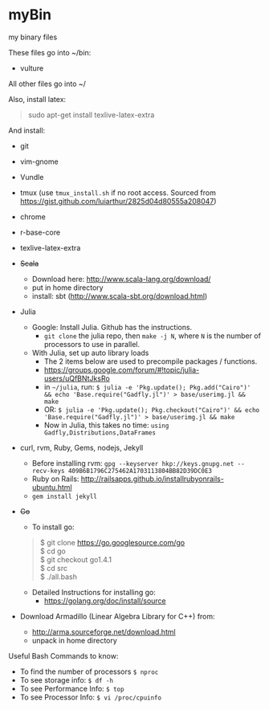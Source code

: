 # myBin
my binary files

These files go into ~/bin:
- vulture

All other files go into ~/

Also, install latex:
> sudo apt-get install texlive-latex-extra

And install:
- git
- vim-gnome
- Vundle
- tmux (use `tmux_install.sh` if no root access. Sourced from https://gist.github.com/luiarthur/2825d04d80555a208047)
- chrome
- r-base-core
- texlive-latex-extra
- ~~Scala~~
    - Download here: http://www.scala-lang.org/download/
    - put in home directory 
    - install: sbt (http://www.scala-sbt.org/download.html)
- Julia
    - Google: Install Julia. Github has the instructions. 
        - `git clone` the julia repo, then `make -j N`, where `N` is the number of processors to use in parallel.
    - With Julia, set up auto library loads
      - The 2 items below are used to precompile packages / functions.
      - https://groups.google.com/forum/#!topic/julia-users/uQfBNtJksRo
      - in `~/julia`, run: `$ julia -e 'Pkg.update(); Pkg.add("Cairo")' && echo 'Base.require("Gadfly.jl")' > base/userimg.jl && make`
      - OR: `$ julia -e 'Pkg.update(); Pkg.checkout("Cairo")' && echo 'Base.require("Gadfly.jl")' > base/userimg.jl && make`
      - Now in Julia, this takes no time: `using Gadfly,Distributions,DataFrames`
- curl, rvm, Ruby, Gems, nodejs, Jekyll
    - Before installing rvm: `gpg --keyserver hkp://keys.gnupg.net --recv-keys 409B6B1796C275462A1703113804BB82D39DC0E3`
    - Ruby on Rails: http://railsapps.github.io/installrubyonrails-ubuntu.html
    - `gem install jekyll`
- ~~Go~~
    - To install go:
    
    > $ git clone https://go.googlesource.com/go  
    > $ cd go  
    > $ git checkout go1.4.1  
    > $ cd src  
    > $ ./all.bash  

    - Detailed Instructions for installing go:
        - https://golang.org/doc/install/source 
- Download Armadillo (Linear Algebra Library for C++) from:
    - http://arma.sourceforge.net/download.html
    - unpack in home directory


Useful Bash Commands to know:

- To find the number of processors
    `$ nproc`
- To see storage info:
    `$ df -h`
- To see Performance Info:
    `$ top`
- To see Processor Info:
    `$ vi /proc/cpuinfo`
